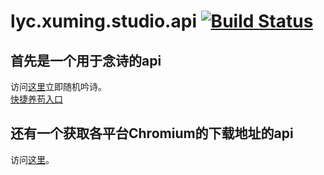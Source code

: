 # lyc.xuming.studio.api [![Build Status](https://travis-ci.org/TooYoungTooSimp/lyc.xuming.studio.api.svg?branch=master)](https://travis-ci.org/TooYoungTooSimp/lyc.xuming.studio.api)

## 首先是一个用于念诗的api
访问[这里](https://lyc.xuming.studio/api/poem)立即随机吟诗。  
[快捷养苟入口](https://lyc.xuming.studio/api/poem/0)

## 还有一个获取各平台Chromium的下载地址的api
访问[这里](https://lyc.xuming.studio/api/ChromiumUrls)。